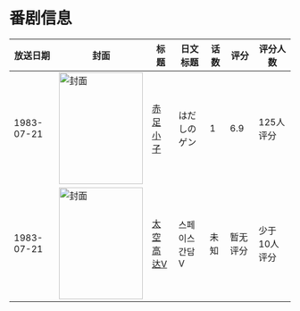 # 番剧信息

|放送日期|封面|标题|日文标题|话数|评分|评分人数|
|---|---|---|---|---|---|---|
|1983-07-21|<img src="//lain.bgm.tv/pic/cover/c/4b/f2/54297_edN3b.jpg" alt="封面" style="width:150px;height:200px;object-fit:cover;">|[赤足小子](https://bangumi.tv/subject/54297)|はだしのゲン|1|6.9|125人评分|
|1983-07-21|<img src="//lain.bgm.tv/pic/cover/c/a4/17/367159_h11T7.jpg" alt="封面" style="width:150px;height:200px;object-fit:cover;">|[太空高达V](https://bangumi.tv/subject/367159)|스페이스 간담 V|未知|暂无评分|少于10人评分|
